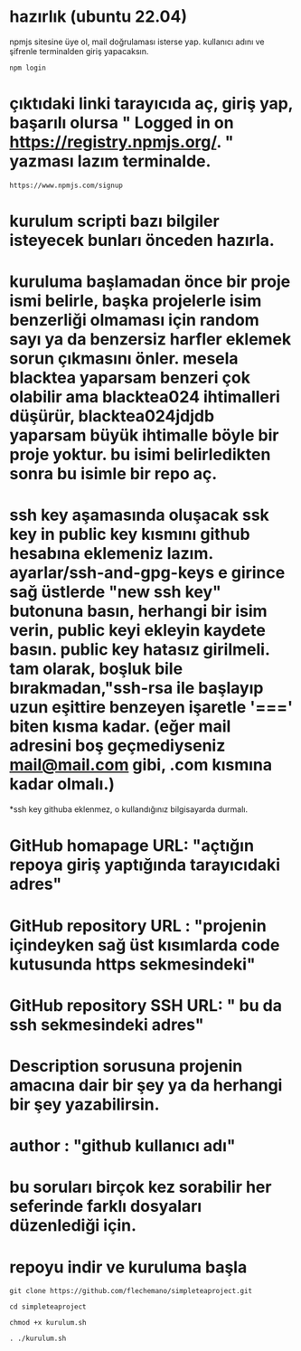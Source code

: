 # hazırlık  (ubuntu 22.04) 

npmjs sitesine üye ol, mail doğrulaması isterse yap. kullanıcı adını ve şifrenle terminalden giriş yapacaksın.
```console
npm login
```
# çıktıdaki linki tarayıcıda aç, giriş yap, başarılı olursa " Logged in on https://registry.npmjs.org/. " yazması lazım  terminalde.

```console 
https://www.npmjs.com/signup
```
# kurulum scripti bazı bilgiler isteyecek bunları önceden hazırla.
# kuruluma başlamadan önce bir proje ismi belirle, başka projelerle isim benzerliği olmaması için random sayı ya da benzersiz harfler eklemek sorun çıkmasını önler. mesela blacktea yaparsam benzeri çok  olabilir ama blacktea024 ihtimalleri düşürür, blacktea024jdjdb yaparsam büyük ihtimalle böyle bir proje yoktur. bu isimi belirledikten sonra bu isimle bir repo aç.


# ssh key aşamasında oluşacak ssk key in public key kısmını github hesabına eklemeniz lazım. ayarlar/ssh-and-gpg-keys e girince sağ üstlerde "new ssh key" butonuna basın, herhangi bir isim verin, public keyi ekleyin kaydete basın. public key hatasız girilmeli. tam olarak, boşluk bile bırakmadan,"ssh-rsa ile başlayıp uzun eşittire benzeyen işaretle '===' biten kısma kadar. (eğer mail adresini boş geçmediyseniz mail@mail.com gibi, .com kısmına kadar olmalı.) 
*ssh key githuba eklenmez, o kullandığınız bilgisayarda durmalı.


# GitHub homapage URL: "açtığın repoya giriş yaptığında tarayıcıdaki adres"

# GitHub repository  URL : "projenin içindeyken sağ üst kısımlarda code kutusunda https sekmesindeki"
# GitHub repository SSH URL: " bu da ssh sekmesindeki adres"
# Description sorusuna projenin amacına dair bir şey ya da herhangi bir şey yazabilirsin.
# author : "github kullanıcı adı"
# bu soruları birçok kez sorabilir her seferinde farklı dosyaları düzenlediği için.



# repoyu indir ve kuruluma başla
```console
git clone https://github.com/flechemano/simpleteaproject.git
```
```console
cd simpleteaproject
```
```console
chmod +x kurulum.sh
```

```console
. ./kurulum.sh
```
